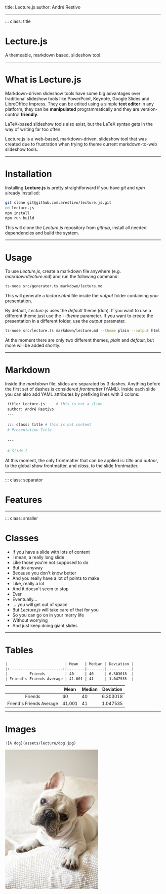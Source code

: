 title: Lecture.js
author: André Restivo

---
::: class: title

# Lecture.js

A themeable, markdown based, slideshow tool.

---

# What is Lecture.js

Markdown-driven slideshow tools have some big advantages over traditional slideshow tools like PowerPoint, Keynote, Google Slides and LibreOffice Impress. They can be edited using a simple **text editor** in any platform, they can be **manipulated** programmatically and they are version-control **friendly**. 

LaTeX-based slideshow tools also exist, but the LaTeX syntax gets in the way of writing far too often.

Lecture.js is a web-based, markdown-driven, slideshow tool that was created due to frustration when trying to theme current markdown-to-web slideshow tools.

---

# Installation

Installing **Lecture.js** is pretty straightforward if you have *git* and *npm* already installed:

```bash
git clone git@github.com:arestivo/lecture.js.git
cd lecture.js
npm install
npm run build
```

This will clone the *Lecture.js* repository from *github*, install all needed dependencies and build the system.

---

# Usage

To use *Lecture.js*, create a markdown file anywhere (e.g. *markdown/lecture.md*) and run the following command:

```bash
ts-node src/generator.ts markdown/lecture.md
```

This will generate a *lecture.html* file inside the *output* folder containing your presentation.

By default, *Lecture.js* uses the *default* theme (duh). If you want to use a different theme just use the *--theme* parameter. If you want to create the presentation in a different folder, use the *output* parameter. 

```bash
ts-node src/lecture.ts markdown/lecture.md --theme plain --output html
```

At the moment there are only two different themes, *plain* and *default*, but more will be added shortly.

---

# Markdown

Inside the *markdown* file, slides are separated by 3 dashes. Anything before the first set of dashes is considered *frontmatter* (YAML). Inside each slide you can also add YAML attributes by prefixing lines with 3 colons:

```bash
 title: Lecture.js     # this is not a slide
 author: André Restivo
 ---

 ::: class: title # this is not content
 # Presentation Title

 ---

 # Slide 2
```

At this moment, the only frontmatter that can be applied is: *title* and *author*, to the global show frontmatter, and *class*, to the slide frontmatter.

---

::: class: separator

# Features

---
::: class: smaller

# Classes

  * If you have a slide with lots of content
  * I mean, a really long slide
  * Like those you're not supposed to do
  * But do anyway
  * Because you don't know better
  * And you really have a lot of points to make
  * Like, really a lot
  * And it doesn't seem to stop
  * Ever
  * Eventually...
  * ... you will get out of space
  * But *Lecture.js* will take care of that for you
  * So you can go on in your merry life
  * Without worrying
  * And just keep doing giant slides

---

# Tables

```
|                          | Mean   | Median | Deviation |
|:------------------------:|--------|--------|-----------|
|          Friends         | 40     | 40     | 6.303018  |
| Friend's Friends Average | 41.001 | 41     | 1.047535  |
```

|                          | Mean   | Median | Deviation |
|:------------------------:|--------|--------|-----------|
|          Friends         | 40     | 40     | 6.303018  |
| Friend's Friends Average | 41.001 | 41     | 1.047535  |

---

# Images

```
![A dog](assets/lecture/dog.jpg)
```

![A dog](assets/lecture/dog.jpg)